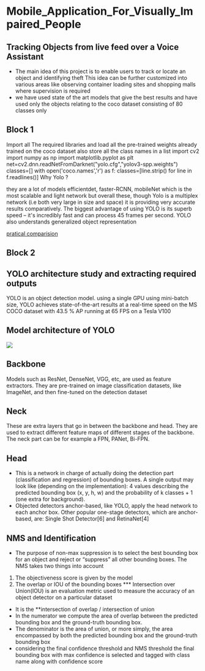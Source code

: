 # Mobile_Application_For_Visually_Impaired_People
Tracking Objects from live feed over a Voice Assistant
-------------------------------------------------------
* The main idea of this project is to enable users to track or locate an object and identifying theft
  This idea can be further customized into various areas like observing container loading sites and shopping malls where supervision is required
* we have used state of the art models that give the best results and have used only the objects relating to the coco dataset consisting of 80 classes only

Block 1
-------
Import all The required libraries and load all the pre-trained weights already trained on the coco dataset
also store all the class names in a list
import cv2
import numpy as np
import matplotlib.pyplot as plt
net=cv2.dnn.readNetFromDarknet("yolo.cfg","yolov3-spp.weights")
classes=[]
with open('coco.names','r') as f:
    classes=[line.strip() for line in f.readlines()]
Why Yolo ?

they are a lot of models efficientdet, faster-RCNN, mobileNet which is the most scalable and light network but overall these, though Yolo is a multiplex network (i.e both very large in size and space) it is providing very accurate results comparatively. The biggest advantage of using YOLO is its superb speed – it's incredibly fast and can process 45 frames per second. YOLO also understands generalized object representation

[pratical comparision](https://www.youtube.com/watch?v=llBhBSgoWPs)

Block 2
--------
YOLO architecture study and extracting required outputs
--------------------------------------------------------
YOLO is an object detection model. using a single GPU using mini-batch size, YOLO achieves state-of-the-art results at a real-time speed on the MS COCO dataset with 43.5 % AP running at 65 FPS on a Tesla V100

Model architecture of YOLO
-----------------------------
![](https://miro.medium.com/max/825/1*jLUJU34dSbrRWdspJZbLXA.png)

Backbone
--------
Models such as ResNet, DenseNet, VGG, etc, are used as feature extractors. They are pre-trained on image classification datasets, like ImageNet, and then fine-tuned on the detection dataset

Neck
----
These are extra layers that go in between the backbone and head. They are used to extract different feature maps of different stages of the backbone. The neck part can be for example a FPN, PANet, Bi-FPN.

Head
----
* This is a network in charge of actually doing the detection part (classification and regression) of bounding boxes. A single output may look like (depending on the implementation): 4 values describing the predicted bounding box (x, y, h, w) and the probability of k classes + 1 (one extra for background). 
* Objected detectors anchor-based, like YOLO, apply the head network to each anchor box. Other popular one-stage detectors, which are anchor-based, are: Single Shot Detector[6] and RetinaNet[4]

NMS and Identification
----------------------
* The purpose of non-max suppression is to select the best bounding box for an object and reject or “suppress” all other bounding boxes. The NMS takes two things into account

1. The objectiveness score is given by the model
2. The overlap or IOU of the bounding boxes 
*** Intersection over Union(IOU) is an evaluation metric used to measure the accuracy of an object detector on a particular dataset
* It is the **intersection of overlap / intersection of union 
* In the numerator we compute the area of overlap between the predicted bounding box and the ground-truth bounding box.
* The denominator is the area of union, or more simply, the area encompassed by both the predicted bounding box and the ground-truth bounding box
* considering the final confidence threshold and NMS threshold the final bounding box with max confidence is selected and tagged with class name along with confidence score
